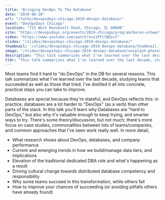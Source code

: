 ```yaml
---
title: 'Bringing DevOps To The Database'
date: "2019-08-28"
url: "/talks/devopsdays-chicago-2019-devops-database/"
event: "DevOpsDays Chicago"
location: "725 West Roosevelt Road, Chicago, IL 60608"
site: "https://devopsdays.org/events/2019-chicago/program/baron-schwartz/"
video: "https://www.youtube.com/watch?v=z1PFtlNQivI"
slides: "/slides/devopsdays-chicago-2019-devops-database/"
thumbnail: "/slides/devopsdays-chicago-2019-devops-database/thumbnail.jpg"
image: "/slides/devopsdays-chicago-2019-devops-database/unsplash-photos-PPo9tjzjcPg.jpg"
description: "This talk summarizes what I've learned over the last decade, studying how teams adopt DevOps practices for their databases."
tldr: "This talk summarizes what I've learned over the last decade, studying how teams adopt DevOps practices for their databases."
---
```

Most teams find it hard to "do DevOps" in the DB for several reasons. This talk summarizes what I've learned over the last decade, studying teams that succeeded as well as those that tried. I've distilled it all into concrete, practical steps you can take to improve.
<!--more-->

Databases are special because they're stateful, and DevOps reflects this: in practice, databases are a lot harder to "DevOps" (as a verb) than other parts of the stack. In this talk you'll learn why Databases are "hard to DevOps," but also why it's valuable enough to keep trying‚ and smarter ways to try. There's some theory/discussion, but not much; there's more focus on case studies, commonalities between lots of teams/companies, and common approaches that I've seen work really well. In more detail,

* What research shows about DevOps, databases, and company performance
* Current and emerging trends in how we build/manage data tiers, and implications
* Elevation of the traditional dedicated DBA role and what's happening as a result
* Driving cultural change towards distributed database competency and responsibility
* Why some teams succeed in this transformation, while others fail
* How to improve your chances of succeeding (or avoiding pitfalls others have already found)
